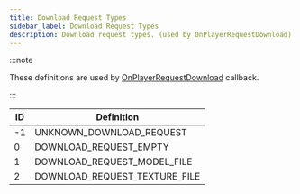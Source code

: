 ```yaml
---
title: Download Request Types
sidebar_label: Download Request Types
description: Download request types. (used by OnPlayerRequestDownload)
---
```


:::note

These definitions are used by [OnPlayerRequestDownload](../callbacks/OnPlayerRequestDownload) callback.

:::

| ID  | Definition                    |
| --- | ----------------------------- |
| -1  | UNKNOWN_DOWNLOAD_REQUEST      |
| 0   | DOWNLOAD_REQUEST_EMPTY        |
| 1   | DOWNLOAD_REQUEST_MODEL_FILE   |
| 2   | DOWNLOAD_REQUEST_TEXTURE_FILE |
